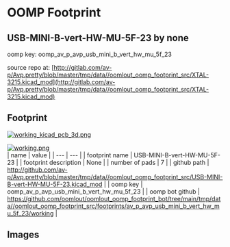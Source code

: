 # OOMP Footprint  
## USB-MINI-B-vert-HW-MU-5F-23  by none  
  
oomp key: oomp_av_p_avp_usb_mini_b_vert_hw_mu_5f_23  
  
source repo at: [http://gitlab.com/av-p/Avp.pretty/blob/master/tmp/data//oomlout_oomp_footprint_src/XTAL-3215.kicad_mod](http://gitlab.com/av-p/Avp.pretty/blob/master/tmp/data//oomlout_oomp_footprint_src/XTAL-3215.kicad_mod)  
## Footprint  
  
[![working_kicad_pcb_3d.png](working_kicad_pcb_3d_600.png)](working_kicad_pcb_3d.png)  
  
[![working.png](working_600.png)](working.png)  
| name | value | 
| --- | --- | 
| footprint name | USB-MINI-B-vert-HW-MU-5F-23 | 
| footprint description | None | 
| number of pads | 7 | 
| github path | http://github.com/av-p/Avp.pretty/blob/master/tmp/data//oomlout_oomp_footprint_src/USB-MINI-B-vert-HW-MU-5F-23.kicad_mod | 
| oomp key | oomp_av_p_avp_usb_mini_b_vert_hw_mu_5f_23 | 
| oomp bot github | https://github.com/oomlout/oomlout_oomp_footprint_bot/tree/main/tmp/data//oomlout_oomp_footprint_src/footprints/av_p_avp_usb_mini_b_vert_hw_mu_5f_23/working | 
## Images  
